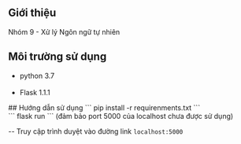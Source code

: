 ## Giới thiệu
Nhóm 9 - Xử lý Ngôn ngữ tự nhiên
## Môi trường sử dụng
<ul>
<li>python 3.7</li><br>
<li>Flask 1.1.1</li>
</ul>
## Hướng dẫn sử dụng 
``` pip install -r requirenments.txt ``` <br>
``` flask run ``` (đảm bảo port 5000 của localhost chưa được sử dụng)

-- Truy cập trình duyệt vào đường link <code>localhost:5000</code>
